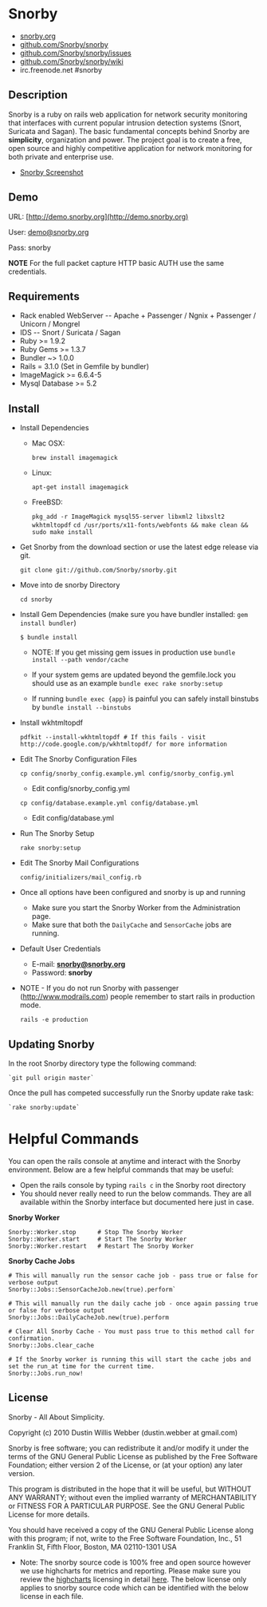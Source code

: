 # Snorby

* [snorby.org](http://www.snorby.org)
* [github.com/Snorby/snorby](http://github.com/Snorby/snorby/)
* [github.com/Snorby/snorby/issues](http://github.com/Snorby/snorby/issues)
* [github.com/Snorby/snorby/wiki](http://github.com/Snorby/snorby/wiki)
* irc.freenode.net #snorby

## Description

Snorby is a ruby on rails web application for network security monitoring that interfaces with current popular intrusion detection systems (Snort, Suricata and Sagan). The basic fundamental concepts behind Snorby are **simplicity**, organization and power. The project goal is to create a free, open source and highly competitive application for network monitoring for both private and enterprise use.

* [Snorby Screenshot](http://snorby.org/snorby.png)

## Demo

URL: [http://demo.snorby.org](http://demo.snorby.org)

User: demo@snorby.org

Pass: snorby

**NOTE** For the full packet capture HTTP basic AUTH use the same credentials.

## Requirements
* Rack enabled WebServer -- Apache + Passenger / Ngnix + Passenger / Unicorn / Mongrel
* IDS -- Snort / Suricata / Sagan
* Ruby >= 1.9.2
* Ruby Gems >= 1.3.7
* Bundler ~> 1.0.0
* Rails = 3.1.0 (Set in Gemfile by bundler)
* ImageMagick >= 6.6.4-5
* Mysql Database >= 5.2

## Install

* Install Dependencies

	* Mac OSX:
	
		`brew install imagemagick`

	* Linux:
	
		`apt-get install imagemagick`

	* FreeBSD:
                
		`pkg_add -r ImageMagick mysql55-server libxml2 libxslt2 wkhtmltopdf`
		`cd /usr/ports/x11-fonts/webfonts && make clean && sudo make install`

* Get Snorby from the download section or use the latest edge release via git.

	`git clone git://github.com/Snorby/snorby.git`

* Move into de snorby Directory

	`cd snorby`

* Install Gem Dependencies  (make sure you have bundler installed: `gem install bundler`)

	`$ bundle install`
	
	* NOTE: If you get missing gem issues in production use `bundle install --path vendor/cache`

	* If your system gems are updated beyond the gemfile.lock you should use as an example `bundle exec rake snorby:setup` 

	* If running `bundle exec {app}` is painful you can safely install binstubs by `bundle install --binstubs` 
	
* Install wkhtmltopdf

	`pdfkit --install-wkhtmltopdf # If this fails - visit http://code.google.com/p/wkhtmltopdf/ for more information`

* Edit The Snorby Configuration Files
	
	`cp config/snorby_config.example.yml config/snorby_config.yml`

	* Edit config/snorby_config.yml

	`cp config/database.example.yml config/database.yml`

	* Edit config/database.yml


* Run The Snorby Setup

	`rake snorby:setup`

* Edit The Snorby Mail Configurations

	`config/initializers/mail_config.rb`
	
* Once all options have been configured and snorby is up and running

	* Make sure you start the Snorby Worker from the Administration page.
	* Make sure that both the `DailyCache` and `SensorCache` jobs are running.
	
* Default User Credentials

	* E-mail: **snorby@snorby.org**
	* Password: **snorby**
	
* NOTE - If you do not run Snorby with passenger (http://www.modrails.com) people remember to start rails in production mode.

	`rails -e production`
	
## Updating Snorby

In the root Snorby directory type the following command:

	`git pull origin master`
	
Once the pull has competed successfully run the Snorby update rake task:

	`rake snorby:update`
	
# Helpful Commands

You can open the rails console at anytime and interact with the Snorby environment. Below are a few helpful commands that may be useful:

 * Open the rails console by typing `rails c` in the Snorby root directory
 * You should never really need to run the below commands. They are all available within the
	Snorby interface but documented here just in case.

**Snorby Worker**

	Snorby::Worker.stop      # Stop The Snorby Worker
	Snorby::Worker.start     # Start The Snorby Worker
	Snorby::Worker.restart   # Restart The Snorby Worker

**Snorby Cache Jobs**
	
	# This will manually run the sensor cache job - pass true or false for verbose output
	Snorby::Jobs::SensorCacheJob.new(true).perform`

	# This will manually run the daily cache job - once again passing true or false for verbose output
	Snorby::Jobs::DailyCacheJob.new(true).perform

	# Clear All Snorby Cache - You must pass true to this method call for confirmation.
	Snorby::Jobs.clear_cache

	# If the Snorby worker is running this will start the cache jobs and set the run_at time for the current time.
	Snorby::Jobs.run_now!

## License

Snorby - All About Simplicity.

Copyright (c) 2010 Dustin Willis Webber (dustin.webber at gmail.com)

Snorby is free software; you can redistribute it and/or modify
it under the terms of the GNU General Public License as published by
the Free Software Foundation; either version 2 of the License, or
(at your option) any later version.

This program is distributed in the hope that it will be useful,
but WITHOUT ANY WARRANTY; without even the implied warranty of
MERCHANTABILITY or FITNESS FOR A PARTICULAR PURPOSE.  See the
GNU General Public License for more details.

You should have received a copy of the GNU General Public License
along with this program; if not, write to the Free Software
Foundation, Inc., 51 Franklin St, Fifth Floor, Boston, MA  02110-1301  USA

* Note: The snorby source code is 100% free and open source however we use highcharts for metrics
and reporting. Please make sure you review the [highcharts](http://www.highcharts.com) licensing in detail [here](http://www.highcharts.com/license). 
The below license only applies to snorby source code which can be identified with the below license in each file.
